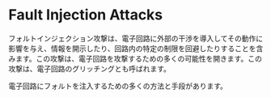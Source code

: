 # Fault Injection Attacks

フォルトインジェクション攻撃は、電子回路に外部の干渉を導入してその動作に影響を与え、情報を開示したり、回路内の特定の制限を回避したりすることを含みます。この攻撃は、電子回路を攻撃するための多くの可能性を開きます。この攻撃は、電子回路のグリッチングとも呼ばれます。

電子回路にフォルトを注入するための多くの方法と手段があります。
